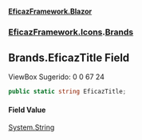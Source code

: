 #### [EficazFramework.Blazor](EficazFrameworkBlazor.md 'EficazFramework Blazor')
### [EficazFramework.Icons](EficazFrameworkBlazor.md#EficazFramework.Icons 'EficazFramework.Icons').[Brands](EficazFramework.Icons/Brands.md 'EficazFramework.Icons.Brands')

## Brands.EficazTitle Field

ViewBox Sugerido: 0 0 67 24

```csharp
public static string EficazTitle;
```

#### Field Value
[System.String](https://docs.microsoft.com/en-us/dotnet/api/System.String 'System.String')
